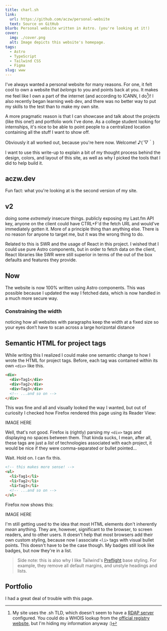 ```yaml
---
title: charl.sh
link:
  url: https://github.com/aczw/personal-website
  text: Source on GitHub
blurb: Personal website written in Astro. (you're looking at it!)
cover:
  img: ./cover.png
  alt: Image depicts this website's homepage.
tags:
  - Astro
  - TypeScript
  - Tailwind CSS
  - Figma
slug: www
---
```


I've always wanted a personal website for many reasons. For one, it felt cool to own a website that _belongs_ to you and points back at you. It makes me feel like I own a part of the internet (and according to ICANN, I do[^1])! I also recently began learning web dev, and there was no better way to put my skills to the test than to make my own site.

A more pragmatic reason is that I can showcase and talk about the projects (like this one!) and portfolio work I've done. As a college student looking for internships, it's nice to be able to point people to a centralized location containing all the stuff I want to show off.

Obviously it all worked out, because you're here now. Welcome! ♪(´▽｀)

I want to use this write-up to explain a bit of my thought process behind the design, colors, and layout of this site, as well as why I picked the tools that I did to help build it.

## aczw.dev

Fun fact: what you're looking at is the second version of my site.

## v2

doing some _extremely_ insecure things. publicly exposing my Last.fm API key, anyone on the client could have CTRL+F'd the fetch URL and would've immediately gotten it. More of a principle thing than anything else. There is no reason for anyone to target me, but it was the wrong thing to do.

Related to this is SWR and the usage of React in this project. I wished that I could use pure Astro components, but in order to fetch data on the client, React libraries like SWR were still superior in terms of the out of the box defaults and features they provide.

## Now

The website is now 100% written using Astro components. This was possible because I updated the way I fetched data, which is now handled in a much more secure way.

### Constraining the width

noticing how all websites with paragraphs keep the width at a fixed size so your eyes don’t have to scan across a large horizontal distance

## Semantic HTML for project tags

While writing this I realized I could make one semantic change to how I wrote the HTML for project tags. Before, each tag was contained within its own `<div>` like this.

```html
<div>
  <div>Tag1</div>
  <div>Tag2</div>
  <div>Tag3</div>
  <!-- ...and so on -->
</div>
```

This was fine and all and visually looked the way I wanted, but out of curiosity I checked how Firefox rendered this page using its Reader View:

IMAGE HERE

Well, that's not good. Firefox is (rightly) parsing my `<div>` tags and displaying no spaces between them. That kinda sucks, I mean, after all, these tags are just a _list_ of technologies associated with each project, it would be nice if they were comma-separated or bullet pointed...

Wait. Hold on. I can fix this.

```html
<!-- this makes more sense! -->
<ul>
  <li>Tag1</li>
  <li>Tag2</li>
  <li>Tag3</li>
  <!-- ...and so on -->
</ul>
```

Firefox now shows this:

IMAGE HERE

I'm still getting used to the idea that most HTML elements don't inherently _mean_ anything. They are, however, significant to the browser, to screen readers, and to other users. It doesn't help that most browsers add their own custom styling, because now I associate `<li>` tags with visual bullet points. This doesn't have to be the case though. My badges still look like badges, but now they're in a list.

> Side note: this is also why I like Tailwind's [Preflight](https://tailwindcss.com/docs/preflight) base styling. For example, they remove all default margins, and unstyle headings and lists.

## Portfolio

I had a great deal of trouble with this page.

[^1]: My site uses the .sh TLD, which doesn't seem to have a [RDAP server](https://deployment.rdap.org/#:~:text=.sh) configured. You could do a WHOIS lookup from the [official registry website](https://www.nic.sh/whois-search.htm?domain_name=charl.sh), but I'm hiding my information anyway :)
